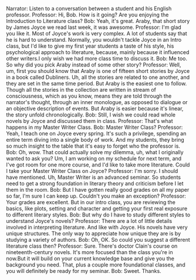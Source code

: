 
Narrator: Listen to a conversation between a student and his English professor.
Professor: Hi, Bob. How is it going? Are you enjoying the Introduction to Literature class?
Bob: Yeah, it's great. Araby, that short story by James Joyce we read last week, it was awesome.
Professor: I'm glad you like it. Most of Joyce's work is very complex. A lot of students say that he is hard to understand. Normally, you wouldn't tackle Joyce in an Intro class, but I'd like to give my first year students a taste of his style, his psychological approach to literature, because, mainly because it influenced other writers.I only wish we had more class time to discuss it.
Bob: Me too. So why did you pick Araby instead of some other story?
Professor: Well, um, first you should know that Araby is one of fifteen short stories by Joyce in a book called Dubliners. Uh, all the stories are related to one another, and they are set in the same time period. But Araby is the easiest one to follow. Though all the stories in the collection are written in stream of consciousness, which as you know, means they are told through the narrator's thought, through an inner monologue, as opposed to dialogue or an objective description of events. But Araby is easier because it's linear, the story unfold chronologically.
Bob: Still, I wish we could read whole novels by Joyce and discussed them in class.
Professor: That's what happens in my Master Writer Class.
Bob: Master Writer Class?
Professor: Yeah, I teach one on Joyce every spring. It's such a privilege, spending an entire term diving into a single body of work. And my students, they bring so much insight to the table that it's easy to forget who the professor is.
Bob: Oh, wow. That could actually solve my dilemma, uh, what I originally wanted to ask you? Um, I am working on my schedule for next term, and I've got room for one more course, and I'd like to take more literature. Could I take your Master Writer Class on Joyce?
Professor: I'm sorry. I should have mentioned. Uh, Master Writer is an advanced seminar. So students need to get a strong foundation in literary theory and criticism before I let them in the room.
Bob: But I have gotten really good grades on all my paper so far, I'm sure I can keep up. Couldn't you make an exception?
Professor: Your grades are excellent. But in our intro class, you are reviewing the basics, like plots, setting and character and getting your first real exposure to different literary styles.
Bob: But why do I have to study different styles to understand Joyce's novels?
Professor: There are a lot of little details involved in interpreting literature. And like with Joyce. His novels have very unique structures. The only way to appreciate how unique they are is by studying a variety of authors.
Bob: Oh, OK. So could you suggest a different literature class then?
Professor: Sure. There's doctor Clain's course on nineteenth-century novels. It's more focused than the class you're in now.But it will build on your current knowledge base and give you the background you need. That, plus a couple more foundational classes, and you will definitely be ready for my seminar.
Bob: Sweet. Thanks.